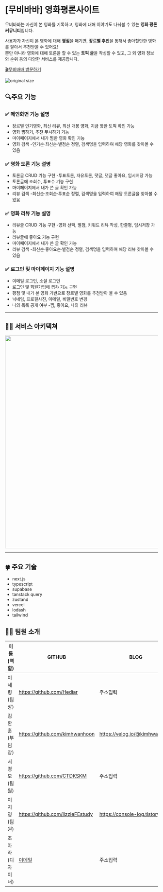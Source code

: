 # [무비바바] 영화평론사이트

무비바바는 자신이 본 영화를 기록하고, 영화에 대해 이야기도 나눠볼 수 있는 **영화 평론 커뮤니티**입니다.

사용자가 자신이 본 영화에 대해 **평점**을 매기면, **장르별 추천**을 통해서 좋아할만한 영화를 알아서 추천받을 수 있어요! <br />
뿐만 아니라 영화에 대해 토론을 할 수 있는 **토픽 글**을 작성할 수 있고, 그 외 영화 정보와 순위 등의 다양한 서비스를 제공합니다.

[🎬무비바바 방문하기](https://moviebaba.vercel.app/)

![original size](https://github.com/Hediar/NBC-Project/assets/117324859/b2fbd1db-72c2-4721-8358-f820448d05d4)

## 🔍주요 기능

### ✅ 메인화면 기능 설명

- 장르별 인기영화, 최신 리뷰, 최신 개봉 영화, 지금 핫한 토픽 확인 가능
- 영화 찜하기, 추천 무시하기 기능
- 마이페이지에서 내가 찜한 영화 확인 가능
- 영화 검색 -인기순·최신순·별점순 정렬, 검색명을 입력하여 해당 영화를 찾아볼 수 있음

### ✅ 영화 토론 기능 설명

- 토론글 CRUD 기능 구현 -투표토론, 자유토론, 댓글, 댓글 좋아요, 임시저장 가능
- 토론글에 조회수, 투표수 기능 구현
- 마이페이지에서 내가 쓴 글 확인 가능
- 리뷰 검색 -최신순·조회순·투표순 정렬, 검색명을 입력하여 해당 토론글을 찾아볼 수 있음

### ✅ 영화 리뷰 기능 설명

- 리뷰글 CRUD 기능 구현 -영화 선택, 별점, 키워드 리뷰 작성, 한줄평, 임시저장 가능
- 리뷰글에 좋아요 기능 구현
- 마이페이지에서 내가 쓴 글 확인 가능
- 리뷰 검색 -최신순·좋아요순·별점순 정렬, 검색명을 입력하여 해당 리뷰 찾아볼 수 있음

### ✅ 로그인 및 마이페이지 기능 설명

- 이메일 로그인, 소셜 로그인
- 로그인 및 회원가입에 캡챠 기능 구현
- 평점 및 내가 본 영화 기반으로 장르별 영화를 추천받아 볼 수 있음
- 닉네임, 프로필사진, 이메일, 비밀번호 변경
- 나의 목록 공개 여부 -찜, 좋아요, 나의 리뷰

---

## 👨‍🔧 서비스 아키텍쳐

<img src="https://github.com/Hediar/NBC-Project/assets/117324859/661467cb-235f-4c09-9d20-a0a76f0a7361" width="700"/>

---

## 🍀 주요 기술

- next.js
- typescript
- supabase
- tanstack query
- zustand
- vercel
- lodash
- tailwind

## 🧑🏻 팀원 소개

| 이름(역할)       | GITHUB                           | BLOG                            |
| ---------------- | -------------------------------- | ------------------------------- |
| 이세령(팀장)     | https://github.com/Hediar        | 주소입력                        |
| 김환훈(부팀장)   | https://github.com/kimhwanhoon   | https://velog.io/@kimhwanhoon |
| 서경모(팀원)     | https://github.com/CTDKSKM       | 주소입력                        |
| 이지영(팀원)     | https://github.com/lizzieFEstudy | https://console-log.tistory.com |
| 조아라(디자이너) | [이메일](이메일주소입력)         | 주소입력                        |
